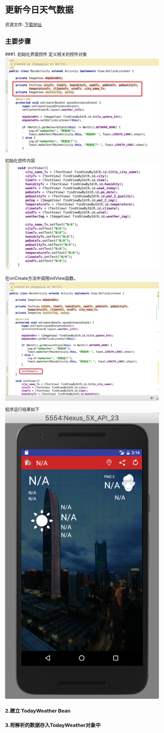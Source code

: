 # 更新今日天气数据


资源文件: [下载地址](http://mobile100.zhangqx.com/assets/docs/projects/weather07_res.zip)


## 主要步骤


###1. 初始化界面控件 
定义相关的控件对象
![](imags/07/7-2.png)

初始化控件内容
![](imags/07/7-3.png)

在onCreate方法中调用initView函数。
![](imags/07/7-4.png)

程序运行结果如下
![](imags/07/7-1.png)

### 2.建立 TodayWeather Bean





### 3.将解析的数据存入TodayWeather对象中










